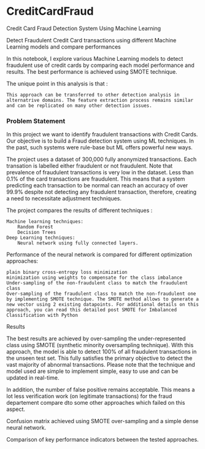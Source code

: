 # CreditCardFraud
Credit Card Fraud Detection System Using Machine Learning

Detect Fraudulent Credit Card transactions using different Machine Learning models and compare performances

In this notebook, I explore various Machine Learning models to detect fraudulent use of credit cards by comparing each model performance and results. The best performance is achieved using SMOTE technique.

The unique point in this analysis is that : 
    
    This approach can be transferred to other detection analysis in alternatrive domains. The feature extraction process remains similar and can be replicated on many other detection issues.

###  Problem Statement

In this project we want to identify fraudulent transactions with Credit Cards. Our objective is to build a Fraud detection system using ML techniques. In the past, such systems were rule-base but ML offers powerful new ways.

The project uses a dataset of 300,000 fully anonymized transactions. Each transation is labelled either fraudulent or not fraudulent. Note that prevalence of fraudulent transactions is very low in the dataset. Less than 0.1% of the card transactions are fraudulent. This means that a system predicting each transaction to be normal can reach an accuracy of over 99.9% despite not detecting any fraudulent transaction, therefore, creating a need to necessitate adjustment techniques.

The project compares the results of different techniques :

    Machine learning techniques:
        Random Forest
        Decision Trees
    Deep Learning techniques:
        Neural network using fully connected layers.

Performance of the neural network is compared for different optimization approaches:

    plain binary cross-entropy loss minimization
    minimization using weights to compensate for the class imbalance
    Under-sampling of the non-fraudulent class to match the fraudulent class
    Over-sampling of the fraudulent class to match the non-fraudulent one by implementing SMOTE technique. The SMOTE method allows to generate a new vector using 2 existing datapoints. For additional details on this approach, you can read this detailed post SMOTE for Imbalanced Classification with Python


Results

The best results are achieved by over-sampling the under-represented class using SMOTE (synthetic minority oversampling technique). With this approach, the model is able to detect 100% of all fraudulent transactions in the unseen test set. This fully satisfies the primary objective to detect the vast majority of abnormal transactions. Please note that the technique and model used are simple to implement simple, easy to use and can be updated in real-time.

In addition, the number of false positive remains acceptable. This means a lot less verification work (on legitimate transactions) for the fraud departement compare dto some other approaches which failed on this aspect.

Confusion matrix achieved using SMOTE over-sampling and a simple dense neural network.

Comparison of key performance indicators between the tested approaches.


